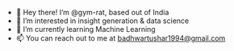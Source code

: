 - 👋 Hey there! I’m @gym-rat, based out of India
- 👀 I’m interested in insight generation & data science
- 🌱 I’m currently learning Machine Learning
- 📫 You can reach out to me at badhwartushar1994@gmail.com

<!---
gym-rat/gym-rat is a ✨ special ✨ repository because its `README.md` (this file) appears on your GitHub profile.
You can click the Preview link to take a look at your changes.
--->
